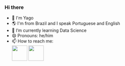 ### Hi there 

<!--
**YagoMascarenhas/YagoMascarenhas** is a ✨ _special_ ✨ repository because its `README.md` (this file) appears on your GitHub profile.

Here are some ideas to get you started:

- 🔭 I’m currently working on ...
- 🌱 I’m currently learning ...
- 👯 I’m looking to collaborate on ...
- 🤔 I’m looking for help with ...
- 💬 Ask me about ...
- 📫 How to reach me: ...
- 😄 Pronouns: ...
- ⚡ Fun fact: ...
-->
- 👋 I'm Yago
- 🌎 I'm from Brazil and I speak Portuguese and English
- 🌱 I’m currently learning Data Science
- 😄 Pronouns: he/him
- 📫 How to reach me: <br>
 [<img src="https://cdn-icons-png.flaticon.com/512/25/25231.png" width="50" height="50">](https://github.com/YagoMascarenhas)
 [<img src="https://cdn4.iconfinder.com/data/icons/social-media-2210/24/Medium-512.png" width="50" height="50">](https://medium.com/@yago.mscr)
